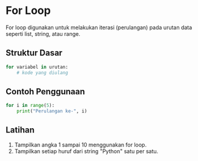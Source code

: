 # For Loop

For loop digunakan untuk melakukan iterasi (perulangan) pada urutan data seperti list, string, atau range.

## Struktur Dasar
```python
for variabel in urutan:
    # kode yang diulang
```

## Contoh Penggunaan
```python
for i in range(5):
    print("Perulangan ke-", i)
```

## Latihan
1. Tampilkan angka 1 sampai 10 menggunakan for loop.
2. Tampilkan setiap huruf dari string "Python" satu per satu.
